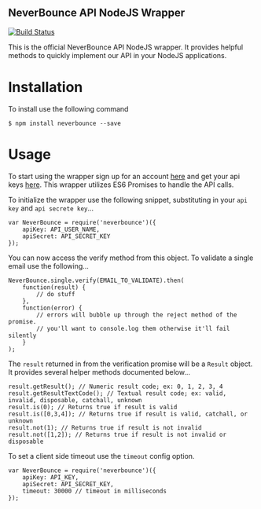 NeverBounce API NodeJS Wrapper
---
[![Build Status](https://travis-ci.org/NeverBounce/NeverBounceApi-NodeJS.svg?branch=master)](https://travis-ci.org/NeverBounce/NeverBounceApi-NodeJS)

This is the official NeverBounce API NodeJS wrapper. It provides helpful methods to quickly implement our API in your NodeJS applications.

Installation
===

To install use the following command

```
$ npm install neverbounce --save
```

Usage
===

To start using the wrapper sign up for an account [here](https://app.neverbounce.com/register) and get your api keys [here](https://app.neverbounce.com/settings/api). This wrapper utilizes ES6 Promises to handle the API calls.

To initialize the wrapper use the following snippet, substituting in your `api key` and `api secrete key`...

```
var NeverBounce = require('neverbounce')({
    apiKey: API_USER_NAME,
    apiSecret: API_SECRET_KEY
});
```

You can now access the verify method from this object. To validate a single email use the following...

```
NeverBounce.single.verify(EMAIL_TO_VALIDATE).then(
    function(result) {
        // do stuff
    },
    function(error) {
        // errors will bubble up through the reject method of the promise.
        // you'll want to console.log them otherwise it'll fail silently
    }
);
```

The `result` returned in from the verification promise will be a `Result` object. It provides several helper methods documented below...

```
result.getResult(); // Numeric result code; ex: 0, 1, 2, 3, 4
result.getResultTextCode(); // Textual result code; ex: valid, invalid, disposable, catchall, unknown
result.is(0); // Returns true if result is valid
result.is([0,3,4]); // Returns true if result is valid, catchall, or unknown
result.not(1); // Returns true if result is not invalid
result.not([1,2]); // Returns true if result is not invalid or disposable
```

To set a client side timeout use the `timeout` config option.

```
var NeverBounce = require('neverbounce')({
    apiKey: API_KEY,
    apiSecret: API_SECRET_KEY,
    timeout: 30000 // timeout in milliseconds
});
```
